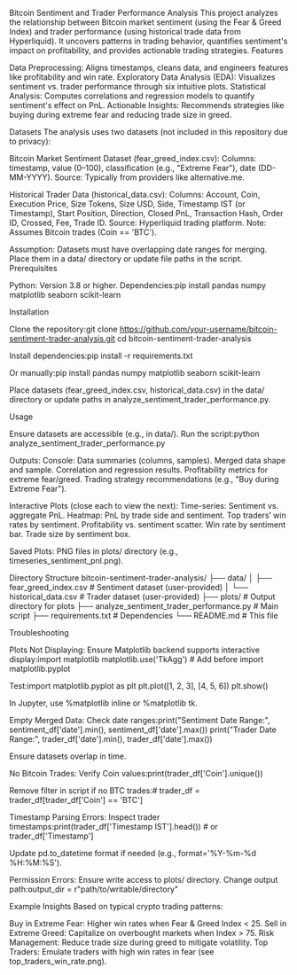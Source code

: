 Bitcoin Sentiment and Trader Performance Analysis
This project analyzes the relationship between Bitcoin market sentiment (using the Fear & Greed Index) and trader performance (using historical trade data from Hyperliquid). It uncovers patterns in trading behavior, quantifies sentiment's impact on profitability, and provides actionable trading strategies.
Features

Data Preprocessing: Aligns timestamps, cleans data, and engineers features like profitability and win rate.
Exploratory Data Analysis (EDA): Visualizes sentiment vs. trader performance through six intuitive plots.
Statistical Analysis: Computes correlations and regression models to quantify sentiment's effect on PnL.
Actionable Insights: Recommends strategies like buying during extreme fear and reducing trade size in greed.

Datasets
The analysis uses two datasets (not included in this repository due to privacy):

Bitcoin Market Sentiment Dataset (fear_greed_index.csv):
Columns: timestamp, value (0–100), classification (e.g., "Extreme Fear"), date (DD-MM-YYYY).
Source: Typically from providers like alternative.me.


Historical Trader Data (historical_data.csv):
Columns: Account, Coin, Execution Price, Size Tokens, Size USD, Side, Timestamp IST (or Timestamp), Start Position, Direction, Closed PnL, Transaction Hash, Order ID, Crossed, Fee, Trade ID.
Source: Hyperliquid trading platform.
Note: Assumes Bitcoin trades (Coin == 'BTC').



Assumption: Datasets must have overlapping date ranges for merging. Place them in a data/ directory or update file paths in the script.
Prerequisites

Python: Version 3.8 or higher.
Dependencies:pip install pandas numpy matplotlib seaborn scikit-learn



Installation

Clone the repository:git clone https://github.com/your-username/bitcoin-sentiment-trader-analysis.git
cd bitcoin-sentiment-trader-analysis


Install dependencies:pip install -r requirements.txt

Or manually:pip install pandas numpy matplotlib seaborn scikit-learn


Place datasets (fear_greed_index.csv, historical_data.csv) in the data/ directory or update paths in analyze_sentiment_trader_performance.py.

Usage

Ensure datasets are accessible (e.g., in data/).
Run the script:python analyze_sentiment_trader_performance.py


Outputs:
Console:
Data summaries (columns, samples).
Merged data shape and sample.
Correlation and regression results.
Profitability metrics for extreme fear/greed.
Trading strategy recommendations (e.g., "Buy during Extreme Fear").


Interactive Plots (close each to view the next):
Time-series: Sentiment vs. aggregate PnL.
Heatmap: PnL by trade side and sentiment.
Top traders’ win rates by sentiment.
Profitability vs. sentiment scatter.
Win rate by sentiment bar.
Trade size by sentiment box.


Saved Plots: PNG files in plots/ directory (e.g., timeseries_sentiment_pnl.png).



Directory Structure
bitcoin-sentiment-trader-analysis/
├── data/
│   ├── fear_greed_index.csv        # Sentiment dataset (user-provided)
│   └── historical_data.csv         # Trader dataset (user-provided)
├── plots/                          # Output directory for plots
├── analyze_sentiment_trader_performance.py  # Main script
├── requirements.txt                # Dependencies
└── README.md                       # This file

Troubleshooting

Plots Not Displaying:
Ensure Matplotlib backend supports interactive display:import matplotlib
matplotlib.use('TkAgg')  # Add before import matplotlib.pyplot

Test:import matplotlib.pyplot as plt
plt.plot([1, 2, 3], [4, 5, 6])
plt.show()


In Jupyter, use %matplotlib inline or %matplotlib tk.


Empty Merged Data:
Check date ranges:print("Sentiment Date Range:", sentiment_df['date'].min(), sentiment_df['date'].max())
print("Trader Date Range:", trader_df['date'].min(), trader_df['date'].max())


Ensure datasets overlap in time.


No Bitcoin Trades:
Verify Coin values:print(trader_df['Coin'].unique())


Remove filter in script if no BTC trades:# trader_df = trader_df[trader_df['Coin'] == 'BTC']




Timestamp Parsing Errors:
Inspect trader timestamps:print(trader_df['Timestamp IST'].head())  # or trader_df['Timestamp']


Update pd.to_datetime format if needed (e.g., format='%Y-%m-%d %H:%M:%S').


Permission Errors:
Ensure write access to plots/ directory.
Change output path:output_dir = r"path/to/writable/directory"





Example Insights
Based on typical crypto trading patterns:

Buy in Extreme Fear: Higher win rates when Fear & Greed Index < 25.
Sell in Extreme Greed: Capitalize on overbought markets when Index > 75.
Risk Management: Reduce trade size during greed to mitigate volatility.
Top Traders: Emulate traders with high win rates in fear (see top_traders_win_rate.png).


